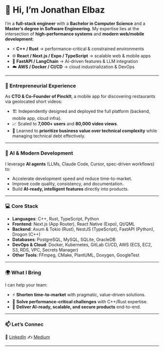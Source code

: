# 👋 Hi, I’m **Jonathan Elbaz**

I’m a **full-stack engineer** with a **Bachelor in Computer Science** and a **Master’s degree in Software Engineering**.
My expertise lies at the intersection of **high-performance systems** and **modern web/mobile development**:

* ⚡ **C++ / Rust** → performance-critical & constrained environments
* 🌐 **React / Next.js / Expo / TypeScript** → scalable web & mobile apps
* 🤖 **FastAPI / LangChain** → AI-driven features & LLM integration
* ☁️ **AWS / Docker / CI/CD** → cloud industrialization & DevOps

---

### 🚀 Entrepreneurial Experience

As **CTO & Co-Founder of PinckIt**, a mobile app for discovering restaurants via geolocated short videos:

* 🏗️ Independently designed and deployed the full platform (backend, mobile app, cloud infra).
* 📈 Scaled to **7,000+ users** and **80,000 video views**.
* 🎯 Learned to **prioritize business value over technical complexity** while managing technical debt effectively.

---

### 🧠 AI & Modern Development

I leverage **AI agents** (LLMs, Claude Code, Cursor, spec-driven workflows) to:

* Accelerate development speed and reduce time-to-market.
* Improve code quality, consistency, and documentation.
* Build **AI-ready, intelligent features** directly into products.

---

### 💻 Core Stack

* **Languages**: C++, Rust, TypeScript, Python
* **Frontend**: Next.js (App Router), React Native (Expo), Qt/QML
* **Backend**: Axum & Tokio (Rust), NestJS (TypeScript), FastAPI (Python), Drogon (C++)
* **Databases**: PostgreSQL, MySQL, SQLite, OracleDB
* **DevOps & Cloud**: Docker, Kubernetes, GitLab CI/CD, AWS (ECS, EC2, S3, RDS, VPC, Secrets Manager)
* **Other Tools**: FFmpeg, CMake, PlantUML, Doxygen, GoogleTest

---

### 🌍 What I Bring

I can help your team:

* ⚡ **Shorten time-to-market** with pragmatic, value-driven solutions.
* 🔬 **Solve performance-critical challenges** with C++/Rust expertise.
* 🤖 **Deliver AI-ready, scalable, and secure products** end-to-end.

---

### 📫 Let’s Connec

💼 [LinkedIn](https://www.linkedin.com/in/jonathan-elbaz/)
✍️ [Medium](https://medium.com/@jonathan.el.baz)

---
